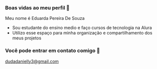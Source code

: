 ### Boas vidas ao meu perfil 🩷

Meu nome é Eduarda Pereira De Souza 

- Sou estudante do ensino medio e faço cursos de tecnologia na Alura
- Utilizo esse espaço para minha
organização e compartilhamento dos meus projetos

 ### Você pode entrar em contato comigo 💌

 dudadanielly3@gmail.com
